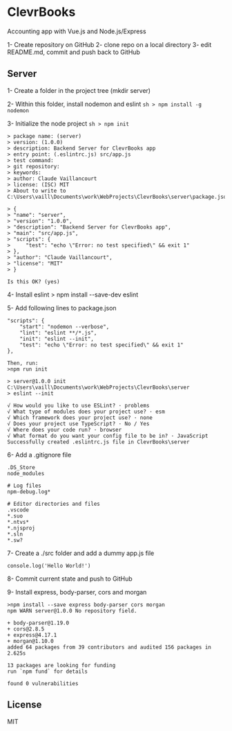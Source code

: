 # ClevrBooks
Accounting app with Vue.js and Node.js/Express

1- Create repository on GitHub
2- clone repo on a local directory
3- edit README.md, commit and push back to GitHub

## Server

1- Create a folder in the project tree (mkdir server)

2- Within this folder, install nodemon and eslint
    ```sh
    > npm install -g nodemon
    ```

3- Initialize the node project
    ```sh
    > npm init
    ```
    
    > package name: (server)
    > version: (1.0.0)
    > description: Backend Server for ClevrBooks app
    > entry point: (.eslintrc.js) src/app.js
    > test command:
    > git repository:
    > keywords:
    > author: Claude Vaillancourt
    > license: (ISC) MIT
    > About to write to C:\Users\vaill\Documents\work\WebProjects\ClevrBooks\server\package.json:
> 
    > {
    > "name": "server",
    > "version": "1.0.0",
    > "description": "Backend Server for ClevrBooks app",
    > "main": "src/app.js",
    > "scripts": {
    >     "test": "echo \"Error: no test specified\" && exit 1"
    > },
    > "author": "Claude Vaillancourt",
    > "license": "MIT"
    > }

    Is this OK? (yes)

4- Install eslint
    > npm install --save-dev eslint

5- Add following lines to package.json

    "scripts": {
        "start": "nodemon --verbose",
        "lint": "eslint **/*.js",
        "init": "eslint --init",
        "test": "echo \"Error: no test specified\" && exit 1"
    },

    Then, run:
    >npm run init

    > server@1.0.0 init C:\Users\vaill\Documents\work\WebProjects\ClevrBooks\server
    > eslint --init

    √ How would you like to use ESLint? · problems
    √ What type of modules does your project use? · esm
    √ Which framework does your project use? · none
    √ Does your project use TypeScript? · No / Yes
    √ Where does your code run? · browser
    √ What format do you want your config file to be in? · JavaScript
    Successfully created .eslintrc.js file in ClevrBooks\server

6- Add a .gitignore file

    .DS_Store
    node_modules

    # Log files
    npm-debug.log*

    # Editor directories and files
    .vscode
    *.suo
    *.ntvs*
    *.njsproj
    *.sln
    *.sw?


7- Create a ./src folder and add a dummy app.js file

    console.log('Hello World!')

8- Commit current state and push to GitHub

9- Install express, body-parser, cors and morgan

    >npm install --save express body-parser cors morgan
    npm WARN server@1.0.0 No repository field.

    + body-parser@1.19.0
    + cors@2.8.5
    + express@4.17.1
    + morgan@1.10.0
    added 64 packages from 39 contributors and audited 156 packages in 2.625s

    13 packages are looking for funding
    run `npm fund` for details

    found 0 vulnerabilities

## License

MIT

